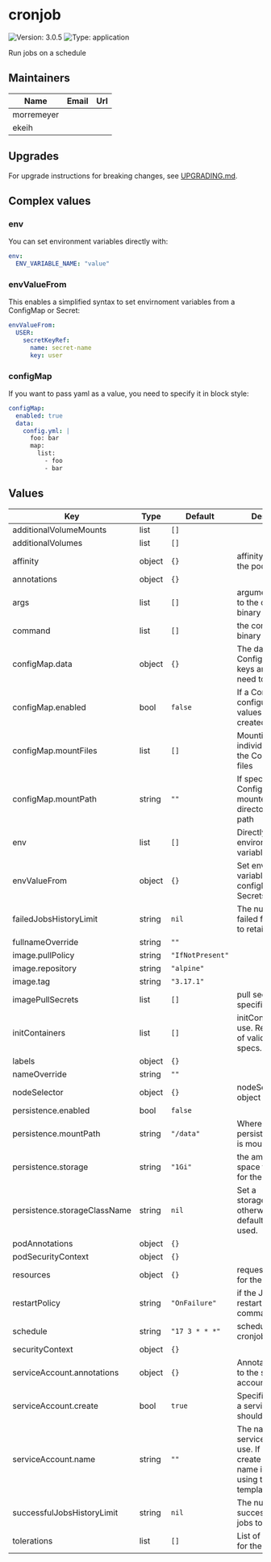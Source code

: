 # cronjob

![Version: 3.0.5](https://img.shields.io/badge/Version-3.0.5-informational?style=flat-square) ![Type: application](https://img.shields.io/badge/Type-application-informational?style=flat-square)

Run jobs on a schedule

## Maintainers

| Name | Email | Url |
| ---- | ------ | --- |
| morremeyer |  |  |
| ekeih |  |  |

## Upgrades

For upgrade instructions for breaking changes, see [UPGRADING.md](UPGRADING.md).

## Complex values

### env

You can set environment variables directly with:

```yaml
env:
  ENV_VARIABLE_NAME: "value"
```

### envValueFrom

This enables a simplified syntax to set envirnoment variables from a ConfigMap or Secret:

```yaml
envValueFrom:
  USER:
    secretKeyRef:
      name: secret-name
      key: user
```

### configMap

If you want to pass yaml as a value, you need to specify it in block style:

```yaml
configMap:
  enabled: true
  data:
    config.yml: |
      foo: bar
      map:
        list:
          - foo
          - bar
```

## Values

| Key | Type | Default | Description |
|-----|------|---------|-------------|
| additionalVolumeMounts | list | `[]` |  |
| additionalVolumes | list | `[]` |  |
| affinity | object | `{}` | affinity object for the pod |
| annotations | object | `{}` |  |
| args | list | `[]` | arguments to pass to the command or binary being run |
| command | list | `[]` | the command or binary to run |
| configMap.data | object | `{}` | The data for the ConfigMap. Both keys and values need to be strings. |
| configMap.enabled | bool | `false` | If a ConfigMap with configurable values should be created |
| configMap.mountFiles | list | `[]` | Mounting of individual keys in the ConfigMap as files |
| configMap.mountPath | string | `""` | If specified, the ConfigMap is mounted as a directory at this path |
| env | list | `[]` | Directly set environment variables |
| envValueFrom | object | `{}` | Set environment variables from configMaps or Secrets |
| failedJobsHistoryLimit | string | `nil` | The number of failed finished jobs to retain. |
| fullnameOverride | string | `""` |  |
| image.pullPolicy | string | `"IfNotPresent"` |  |
| image.repository | string | `"alpine"` |  |
| image.tag | string | `"3.17.1"` |  |
| imagePullSecrets | list | `[]` | pull secrets for the specified image |
| initContainers | list | `[]` | initContainers to use. Requires a list of valid container specs. |
| labels | object | `{}` |  |
| nameOverride | string | `""` |  |
| nodeSelector | object | `{}` | nodeSelector object for the pod |
| persistence.enabled | bool | `false` |  |
| persistence.mountPath | string | `"/data"` | Where the persistent volume is mounted |
| persistence.storage | string | `"1Gi"` | the amount of space to require for the volume |
| persistence.storageClassName | string | `nil` | Set a storageClassName, otherwise the default class is used. |
| podAnnotations | object | `{}` |  |
| podSecurityContext | object | `{}` |  |
| resources | object | `{}` | requests and limits for the container |
| restartPolicy | string | `"OnFailure"` | if the Job should restart when the command fails |
| schedule | string | `"17 3 * * *"` | schedule for the cronjob. |
| securityContext | object | `{}` |  |
| serviceAccount.annotations | object | `{}` | Annotations to add to the service account |
| serviceAccount.create | bool | `true` | Specifies whether a service account should be created |
| serviceAccount.name | string | `""` | The name of the service account to use. If not set and create is true, a name is generated using the fullname template. |
| successfulJobsHistoryLimit | string | `nil` | The number of successful finished jobs to retain. |
| tolerations | list | `[]` | List of tolerations for the pod |
